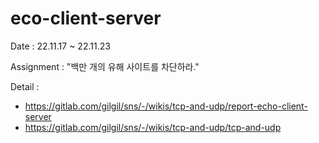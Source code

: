 # eco-client-server

Date : 22.11.17 ~ 22.11.23

Assignment : "백만 개의 유해 사이트를 차단하라."

Detail :
- https://gitlab.com/gilgil/sns/-/wikis/tcp-and-udp/report-echo-client-server
- https://gitlab.com/gilgil/sns/-/wikis/tcp-and-udp/tcp-and-udp
